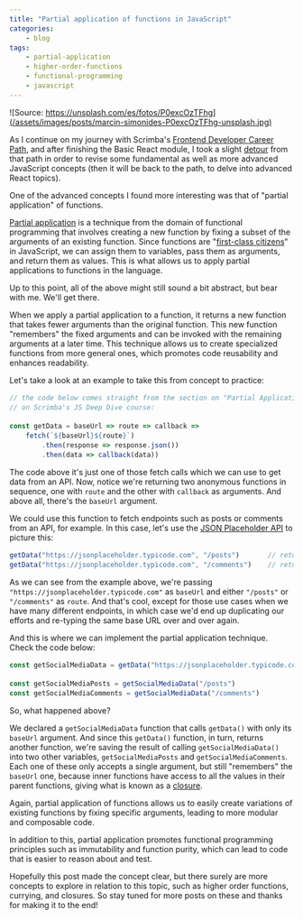 ```yaml
---
title: "Partial application of functions in JavaScript"
categories:
    - blog
tags:
    - partial-application
    - higher-order-functions
    - functional-programming
    - javascript
---
```

![Source: https://unsplash.com/es/fotos/P0excOzTFhg](/assets/images/posts/marcin-simonides-P0excOzTFhg-unsplash.jpg)

As I continue on my journey with Scrimba's [Frontend Developer Career Path](https://scrimba.com/learn/frontend), and after finishing the Basic React module, I took a slight [detour](https://scrimba.com/learn/javascript) from that path in order to revise some fundamental as well as more advanced JavaScript concepts (then it will be back to the path, to delve into advanced React topics).

One of the advanced concepts I found more interesting was that of "partial application" of functions.

[Partial application](https://www.digitalocean.com/community/tutorials/javascript-functional-programming-explained-partial-application-and-currying) is a technique from the domain of functional programming that involves creating a new function by fixing a subset of the arguments of an existing function. Since functions are "[first-class citizens](https://en.wikipedia.org/wiki/First-class_citizen)" in JavaScript, we can assign them to variables, pass them as arguments, and return them as values. This is what allows us to apply partial applications to functions in the language.

Up to this point, all of the above might still sound a bit abstract, but bear with me. We'll get there.

When we apply a partial application to a function, it returns a new function that takes fewer arguments than the original function. This new function "remembers" the fixed arguments and can be invoked with the remaining arguments at a later time. This technique allows us to create specialized functions from more general ones, which promotes code reusability and enhances readability.

Let's take a look at an example to take this from concept to practice:

```javascript
// the code below comes straight from the section on "Partial Application for Single-Responsibility Functions"
// on Scrimba's JS Deep Dive course:

const getData = baseUrl => route => callback =>
    fetch(`${baseUrl}${route}`)
        .then(response => response.json())
        .then(data => callback(data))
```

The code above it's just one of those fetch calls which we can use to get data from an API. Now, notice we're returning two anonymous functions in sequence, one with `route` and the other with `callback` as arguments. And above all, there's the `baseUrl` argument.

We could use this function to fetch endpoints such as posts or comments from an API, for example. In this case, let's use the [JSON Placeholder API](https://jsonplaceholder.typicode.com) to picture this:

```javascript
getData("https://jsonplaceholder.typicode.com", "/posts")       // returns a list of posts
getData("https://jsonplaceholder.typicode.com", "/comments")    // returns a list of comments
```

As we can see from the example above, we're passing `"https://jsonplaceholder.typicode.com"` as `baseUrl` and either `"/posts"` or `"/comments"` as `route`. And that's cool, except for those use cases when we have many different endpoints, in which case we'd end up duplicating our efforts and re-typing the same base URL over and over again.

And this is where we can implement the partial application technique. Check the code below:

```javascript
const getSocialMediaData = getData("https://jsonplaceholder.typicode.com")

const getSocialMediaPosts = getSocialMediaData("/posts")
const getSocialMediaComments = getSocialMediaData("/comments")
```

So, what happened above?

We declared a `getSocialMediaData` function that calls `getData()` with only its `baseUrl` argument. And since this `getData()` function, in turn, returns another function, we're saving the result of calling `getSocialMediaData()` into two other variables, `getSocialMediaPosts` and `getSocialMediaComments`. Each one of these only accepts a single argument, but still "remembers" the `baseUrl` one, because inner functions have access to all the values in their parent functions, giving what is known as a [closure](https://www.w3schools.com/js/js_function_closures.asp).

Again, partial application of functions allows us to easily create variations of existing functions by fixing specific arguments, leading to more modular and composable code.

In addition to this, partial application promotes functional programming principles such as immutability and function purity, which can lead to code that is easier to reason about and test.

Hopefully this post made the concept clear, but there surely are more concepts to explore in relation to this topic, such as higher order functions, currying, and closures. So stay tuned for more posts on these and thanks for making it to the end!
